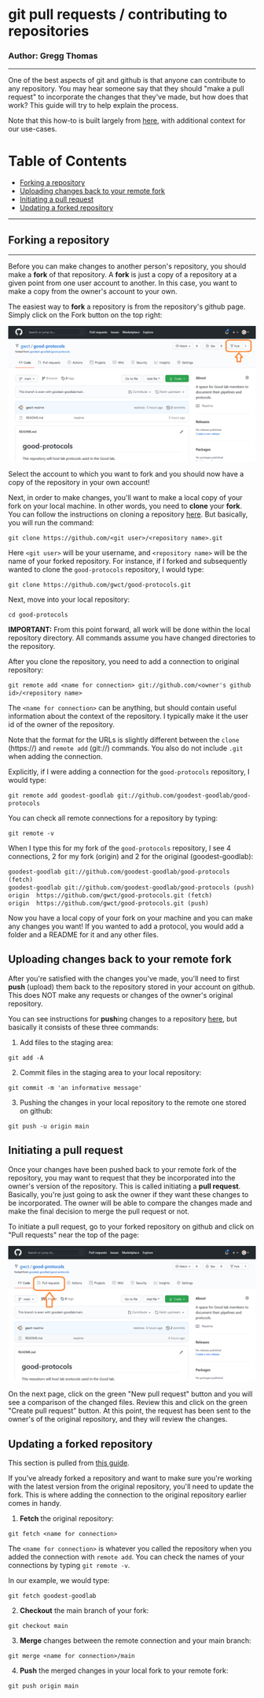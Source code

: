 # git pull requests / contributing to repositories

### Author: Gregg Thomas

---

One of the best aspects of git and github is that anyone can contribute to any repository. You may hear someone say that they should "make a pull request" to incorporate the changes that they've made, but how does that work? This guide will try to help explain the process.

Note that this how-to is built largely from [here](https://kbroman.org/github_tutorial/pages/fork.html), with additional context for our use-cases.

# Table of Contents

- [Forking a repository](#forking-a-repository)
- [Uploading changes back to your remote fork](#uploading-changes-back-to-your-remote-fork)
- [Initiating a pull request](#initiating-a-pull-request)
- [Updating a forked repository](#updating-a-forked-repository)

---

## Forking a repository

---

Before you can make changes to another person's repository, you should make a **fork** of that repository. A **fork** is just a copy of a repository at a given point from one user account to another. In this case, you want to make a copy from the owner's account to your own.

The easiest way to **fork** a repository is from the repository's github page. Simply click on the Fork button on the top right:

![location of fork button on github page](img/fork.png)

Select the account to which you want to fork and you should now have a copy of the repository in your own account!

Next, in order to make changes, you'll want to make a local copy of your fork on your local machine. In other words, you need to **clone** your **fork**. You can follow the instructions on cloning a repository [here](../git-basics/README.md#cloning-a-repository). But basically, you will run the command:

```
git clone https://github.com/<git user>/<repository name>.git
```

Here `<git user>` will be your username, and `<repository name>` will be the name of your forked repository. For instance, if I forked and subsequently wanted to clone the `good-protocols` repository, I would type:

```
git clone https://github.com/gwct/good-protocols.git
```

Next, move into your local repository:

```
cd good-protocols
```

**IMPORTANT:** From this point forward, all work will be done within the local repository directory. All commands assume you have changed directories to the repository.

After you clone the repository, you need to add a connection to original repository:

```
git remote add <name for connection> git://github.com/<owner's github id>/<repository name>
```

The `<name for connection>` can be anything, but should contain useful information about the context of the repository. I typically make it the user id of the owner of the repository.

Note that the format for the URLs is slightly different between the `clone` (https://) and `remote add` (git://) commands. You also do not include `.git` when adding the connection.

Explicitly, if I were adding a connection for the `good-protocols` repository, I would type:

```
git remote add goodest-goodlab git://github.com/goodest-goodlab/good-protocols
```

You can check all remote connections for a repository by typing:

```
git remote -v
```

When I type this for my fork of the `good-protocols` repository, I see 4 connections, 2 for my fork (origin) and 2 for the original (goodest-goodlab):

```
goodest-goodlab git://github.com/goodest-goodlab/good-protocols (fetch)
goodest-goodlab git://github.com/goodest-goodlab/good-protocols (push)
origin  https://github.com/gwct/good-protocols.git (fetch)
origin  https://github.com/gwct/good-protocols.git (push)
```

Now you have a local copy of your fork on your machine and you can make any changes you want! If you wanted to add a protocol, you would add a folder and a README for it and any other files.

## Uploading changes back to your remote fork

After you're satisfied with the changes you've made, you'll need to first **push** (upload) them back to the repository stored in your account on github. This does NOT make any requests or changes of the owner's original repository.

You can see instructions for **push**ing changes to a repository [here](../git-basics/README.md#pushing-changes-to-your-repository), but basically it consists of these three commands:

1) Add files to the staging area:

```
git add -A
```

2) Commit files in the staging area to your local repository:

```
git commit -m 'an informative message'
```

3) Pushing the changes in your local repository to the remote one stored on github:

```
git push -u origin main
```

## Initiating a pull request

Once your changes have been pushed back to your remote fork of the repository, you may want to request that they be incorporated into the owner's version of the repository. This is called initiating a **pull request**. Basically, you're just going to ask the owner if they want these changes to be incorporated. The owner will be able to compare the changes made and make the final decision to merge the pull request or not.

To initiate a pull request, go to your forked repository on github and click on "Pull requests" near the top of the page:

![location of pull button on github page](img/pull.png)

On the next page, click on the green "New pull request" button and you will see a comparison of the changed files. Review this and click on the green "Create pull request" button. At this point, the request has been sent to the owner's of the original repository, and they will review the changes.

## Updating a forked repository

This section is pulled from [this guide](https://medium.com/@sahoosunilkumar/how-to-update-a-fork-in-git-95a7daadc14e).

If you've already forked a repository and want to make sure you're working with the latest version from the original repository, you'll need to update the fork. This is where adding the connection to the original repository earlier comes in handy.

1) **Fetch** the original repository:

```
git fetch <name for connection>
```

The `<name for connection>` is whatever you called the repository when you added the connection with `remote add`. You can check the names of your connections by typing `git remote -v`.

In our example, we would type:

```
git fetch goodest-goodlab
```

2) **Checkout** the main branch of your fork:

```
git checkout main
```

3) **Merge** changes between the remote connection and your main branch:

```
git merge <name for connection>/main
```

4) **Push** the merged changes in your local fork to your remote fork:

```
git push origin main
```
